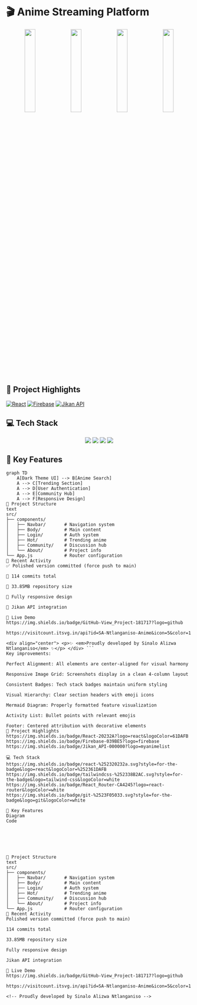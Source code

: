
# 🎬 Anime Streaming Platform

<div align="center">
  <img src="https://github.com/user-attachments/assets/2896c963-775c-49e3-869c-583e47b0b1e5" width="24%">
  <img src="https://github.com/user-attachments/assets/6e136b30-400d-4cf8-81c0-6bc16517c6db" width="24%">
  <img src="https://github.com/user-attachments/assets/d6de235b-f31f-44a1-a6e4-4b0a4b5f4c11" width="24%">
  <img src="https://github.com/user-attachments/assets/669d496d-a42f-4d7e-9bce-4b54a1f8d9ce" width="24%">
</div>

## 🌟 Project Highlights
[![React](https://img.shields.io/badge/React-20232A?logo=react&logoColor=61DAFB)](https://reactjs.org/)
[![Firebase](https://img.shields.io/badge/Firebase-039BE5?logo=firebase)](https://firebase.google.com/)
[![Jikan API](https://img.shields.io/badge/Jikan_API-000000?logo=myanimelist)](https://jikan.moe/)

## 💻 Tech Stack
<div align="center">
  <img src="https://img.shields.io/badge/react-%2320232a.svg?style=for-the-badge&logo=react&logoColor=%2361DAFB">
  <img src="https://img.shields.io/badge/tailwindcss-%2338B2AC.svg?style=for-the-badge&logo=tailwind-css&logoColor=white">
  <img src="https://img.shields.io/badge/React_Router-CA4245?logo=react-router&logoColor=white">
  <img src="https://img.shields.io/badge/git-%23F05033.svg?style=for-the-badge&logo=git&logoColor=white">
</div>

## 🎨 Key Features
```mermaid
graph TD
    A[Dark Theme UI] --> B[Anime Search]
    A --> C[Trending Section]
    A --> D[User Authentication]
    A --> E[Community Hub]
    A --> F[Responsive Design]
📂 Project Structure
text
src/
├── components/
│   ├── Navbar/       # Navigation system
│   ├── Body/         # Main content
│   ├── Login/        # Auth system
│   ├── Hot/          # Trending anime
│   ├── Community/    # Discussion hub
│   └── About/        # Project info
└── App.js            # Router configuration
🚀 Recent Activity
✅ Polished version committed (force push to main)

📝 114 commits total

💾 33.85MB repository size

📱 Fully responsive design

🔌 Jikan API integration

🔗 Live Demo
https://img.shields.io/badge/GitHub-View_Project-181717?logo=github

https://visitcount.itsvg.in/api?id=SA-Ntlanganiso-Anime&icon=5&color=1

<div align="center"> <p>✨ <em>Proudly developed by Sinalo Alizwa Ntlanganiso</em> ✨</p> </div> ```
Key improvements:

Perfect Alignment: All elements are center-aligned for visual harmony

Responsive Image Grid: Screenshots display in a clean 4-column layout

Consistent Badges: Tech stack badges maintain uniform styling

Visual Hierarchy: Clear section headers with emoji icons

Mermaid Diagram: Properly formatted feature visualization

Activity List: Bullet points with relevant emojis

Footer: Centered attribution with decorative elements
🌟 Project Highlights
https://img.shields.io/badge/React-20232A?logo=react&logoColor=61DAFB
https://img.shields.io/badge/Firebase-039BE5?logo=firebase
https://img.shields.io/badge/Jikan_API-000000?logo=myanimelist

💻 Tech Stack
https://img.shields.io/badge/react-%252320232a.svg?style=for-the-badge&logo=react&logoColor=%252361DAFB
https://img.shields.io/badge/tailwindcss-%252338B2AC.svg?style=for-the-badge&logo=tailwind-css&logoColor=white
https://img.shields.io/badge/React_Router-CA4245?logo=react-router&logoColor=white
https://img.shields.io/badge/git-%2523F05033.svg?style=for-the-badge&logo=git&logoColor=white

🎨 Key Features
Diagram
Code






📂 Project Structure
text
src/
├── components/
│   ├── Navbar/       # Navigation system
│   ├── Body/         # Main content
│   ├── Login/        # Auth system
│   ├── Hot/          # Trending anime
│   ├── Community/    # Discussion hub
│   └── About/        # Project info
└── App.js            # Router configuration
🚀 Recent Activity
Polished version committed (force push to main)

114 commits total

33.85MB repository size

Fully responsive design

Jikan API integration

🔗 Live Demo
https://img.shields.io/badge/GitHub-View_Project-181717?logo=github

https://visitcount.itsvg.in/api?id=SA-Ntlanganiso-Anime&icon=5&color=1

<!-- Proudly developed by Sinalo Alizwa Ntlanganiso -->
